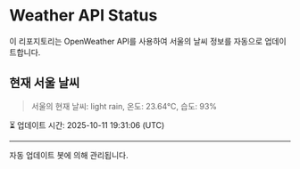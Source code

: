 
# Weather API Status

이 리포지토리는 OpenWeather API를 사용하여 서울의 날씨 정보를 자동으로 업데이트합니다.

## 현재 서울 날씨
> 서울의 현재 날씨: light rain, 온도: 23.64°C, 습도: 93%

⏳ 업데이트 시간: 2025-10-11 19:31:06 (UTC)

---
자동 업데이트 봇에 의해 관리됩니다.
